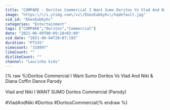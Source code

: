 ```yaml
---
title: "COMPARE - Doritos Commercial I Want Sumo Doritos Vs Vlad And Niki & Diana Coffin Dance Parody"
image: "https:\/\/i.ytimg.com\/vi\/EGexEabbyhc\/hqdefault.jpg"
vid_id: "EGexEabbyhc"
categories: "Entertainment"
tags: ["COMPARE","Doritos","Commercial"]
date: "2021-06-09T00:09:28+03:00"
vid_date: "2021-06-04T20:07:19Z"
duration: "PT33S"
viewcount: "318097"
likeCount: ""
dislikeCount: ""
channel: "Laurinha kids"
---
```

{% raw %}Doritos Commercial I Want Sumo Doritos Vs Vlad And Niki &amp; Diana Coffin Dance Parody<br /><br />Vlad and Niki I WANT SUMO Doritos Commercial (Parody)<br /><br />#VladAndNiki #Doritos #DoritosCommercial{% endraw %}
